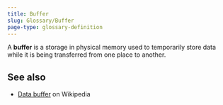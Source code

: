 ```yaml
---
title: Buffer
slug: Glossary/Buffer
page-type: glossary-definition
---
```




A **buffer** is a storage in physical memory used to temporarily store data while it is being transferred from one place to another.

## See also

- [Data buffer](https://en.wikipedia.org/wiki/Data_buffer) on Wikipedia
